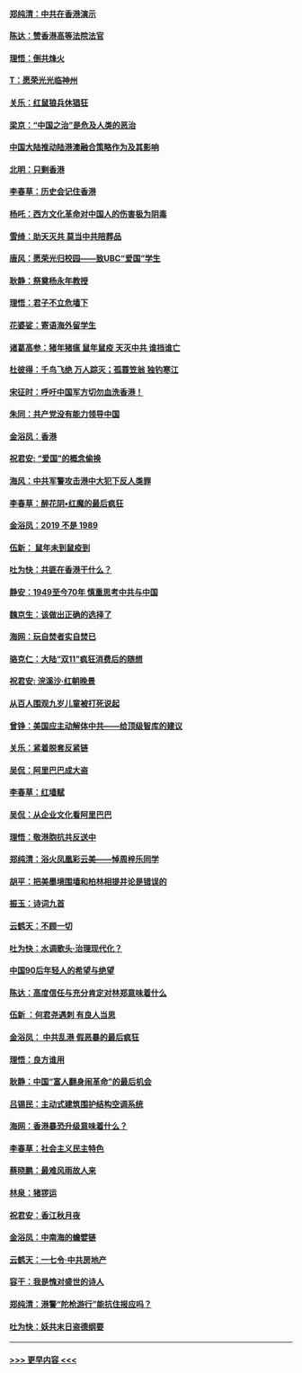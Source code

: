 #### [郑纯清：中共在香港演示](../pages/nsc993/n11670539.md?t=11211344) 
#### [陈达：赞香港高等法院法官](../pages/nsc993/n11669542.md?t=11211344) 
#### [理悟：倒共烽火](../pages/nsc993/n11668844.md?t=11211344) 
#### [T：愿荣光光临神州](../pages/nsc993/n11668421.md?t=11211344) 
#### [关乐：红鼠狼兵休猖狂](../pages/nsc993/n11668378.md?t=11211344) 
#### [梁京：“中国之治”是危及人类的恶治](../pages/nsc993/n11668328.md?t=11211344) 
#### [中国大陆推动陆港澳融合策略作为及其影响](../pages/nsc993/n11668157.md?t=11211344) 
#### [北明：只剩香港](../pages/nsc993/n11668002.md?t=11211344) 
#### [李春草：历史会记住香港](../pages/nsc993/n11667927.md?t=11211344) 
#### [杨吒：西方文化革命对中国人的伤害极为阴毒](../pages/nsc993/n11664521.md?t=11211344) 
#### [雪绮：助天灭共 莫当中共陪葬品](../pages/nsc993/n11662650.md?t=11211344) 
#### [唐风：愿荣光归校园——致UBC“爱国”学生](../pages/nsc993/n11662194.md?t=11211344) 
#### [耿静：祭奠杨永年教授](../pages/nsc993/n11662514.md?t=11211344) 
#### [理悟：君子不立危墙下](../pages/nsc993/n11662172.md?t=11211344) 
#### [花婆娑：寄语海外留学生](../pages/nsc993/n11662121.md?t=11211344) 
#### [诸葛高参：猪年猪瘟 鼠年鼠疫 天灭中共 谁挡谁亡](../pages/nsc993/n11661980.md?t=11211344) 
#### [杜彼得：千鸟飞绝 万人踪灭；孤蓑笠翁 独钓寒江](../pages/nsc993/n11661170.md?t=11211344) 
#### [宋征时：呼吁中国军方切勿血洗香港！](../pages/nsc993/n11415318.md?t=11211344) 
#### [朱同：共产党没有能力领导中国](../pages/nsc993/n11660421.md?t=11211344) 
#### [金浴凤：香港](../pages/nsc993/n11660419.md?t=11211344) 
#### [祝君安: “爱国”的概念偷换](../pages/nsc993/n11659706.md?t=11211344) 
#### [海风：中共军警攻击港中大犯下反人类罪](../pages/nsc993/n11659632.md?t=11211344) 
#### [李春草：醉花阴•红魔的最后疯狂](../pages/nsc993/n11659287.md?t=11211344) 
#### [金浴凤：2019 不是 1989](../pages/nsc993/n11657663.md?t=11211344) 
#### [伍新： 鼠年未到鼠疫到](../pages/nsc993/n11655098.md?t=11211344) 
#### [吐为快：共匪在香港干什么？](../pages/nsc993/n11654891.md?t=11211344) 
#### [静安：1949至今70年 慎重思考中共与中国](../pages/nsc993/n11651244.md?t=11211344) 
#### [魏京生：该做出正确的选择了](../pages/nsc993/n11653084.md?t=11211344) 
#### [海网：玩自焚者实自焚已](../pages/nsc993/n11652423.md?t=11211344) 
#### [骆克仁：大陆“双11”疯狂消费后的随想](../pages/nsc993/n11652305.md?t=11211344) 
#### [祝君安: 浣溪沙·红朝晚景](../pages/nsc993/n11652258.md?t=11211344) 
#### [从百人围观九岁儿童被打死说起](../pages/nsc993/n11651030.md?t=11211344) 
#### [曾铮：美国应主动解体中共——给顶级智库的建议](../pages/nsc993/n11649888.md?t=11211344) 
#### [关乐：紧着脱套反紧链](../pages/nsc993/n11649069.md?t=11211344) 
#### [吴侃：阿里巴巴成大盗](../pages/nsc993/n11645523.md?t=11211344) 
#### [李春草：红墙赋](../pages/nsc993/n11646389.md?t=11211344) 
#### [吴侃：从企业文化看阿里巴巴](../pages/nsc993/n11645476.md?t=11211344) 
#### [理悟：敬港胞抗共反送中](../pages/nsc993/n11645466.md?t=11211344) 
#### [郑纯清：浴火凤凰彩云美——悼周梓乐同学](../pages/nsc993/n11645155.md?t=11211344) 
#### [胡平：把美墨境围墙和柏林相提并论是错误的](../pages/nsc993/n11645134.md?t=11211344) 
#### [振玉：诗词九首](../pages/nsc993/n11644081.md?t=11211344) 
#### [云鹤天：不顾一切](../pages/nsc993/n11643508.md?t=11211344) 
#### [吐为快：水调歌头·治理现代化？](../pages/nsc993/n11643485.md?t=11211344) 
#### [中国90后年轻人的希望与绝望](../pages/nsc993/n11642317.md?t=11211344) 
#### [陈达：高度信任与充分肯定对林郑意味着什么](../pages/nsc993/n11641441.md?t=11211344) 
#### [伍新 ：何君尧遇刺 有良人当思](../pages/nsc993/n11641503.md?t=11211344) 
#### [金浴凤： 中共乱港  假恶暴的最后疯狂](../pages/nsc993/n11641495.md?t=11211344) 
#### [理悟：良方谁用](../pages/nsc993/n11641463.md?t=11211344) 
#### [耿静：中国“富人翻身闹革命”的最后机会](../pages/nsc993/n11640655.md?t=11211344) 
#### [吕锡民：主动式建筑围护结构空调系统](../pages/nsc993/n11640168.md?t=11211344) 
#### [海网：香港暴恐升级意味着什么？](../pages/nsc993/n11635904.md?t=11211344) 
#### [李春草：社会主义民主特色](../pages/nsc993/n11634657.md?t=11211344) 
#### [蔡晓鹏：最难风雨故人来](../pages/nsc993/n11633145.md?t=11211344) 
#### [林泉：猪猡运](../pages/nsc993/n11631469.md?t=11211344) 
#### [祝君安：香江秋月夜](../pages/nsc993/n11631440.md?t=11211344) 
#### [金浴凤：中南海的蟾嬖链](../pages/nsc993/n11631290.md?t=11211344) 
#### [云鹤天：一七令·中共房地产](../pages/nsc993/n11630084.md?t=11211344) 
#### [容干：我是愧对盛世的诗人](../pages/nsc993/n11630059.md?t=11211344) 
#### [郑纯清：港警“陀枪游行”能抗住报应吗？](../pages/nsc993/n11629999.md?t=11211344) 
#### [吐为快：妖共末日盗德纲要](../pages/nsc993/n11628610.md?t=11211344) 

----
#### [ >>> 更早内容 <<< ](../indexes/nsc993-earlier.md)
